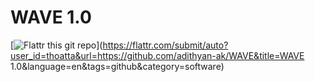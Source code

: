 # WAVE 1.0
[![Flattr this git repo](http://api.flattr.com/button/flattr-badge-large.png)](https://flattr.com/submit/auto?user_id=thoatta&url=https://github.com/adithyan-ak/WAVE&title=WAVE 1.0&language=en&tags=github&category=software)
